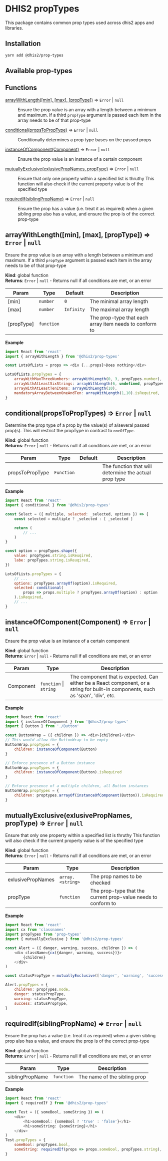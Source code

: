# DHIS2 propTypes

This package contains common prop types used across dhis2 apps and libraries.

## Installation
```bash
yarn add @dhis2/prop-types
```

## Available prop-types

## Functions

<dl>
<dt><a href="#arrayWithLength">arrayWithLength([min], [max], [propType])</a> ⇒ <code>Error</code> | <code>null</code></dt>
<dd><p>Ensure the prop value is an array with a length between a minimum and maximum.
If a third <code>propType</code> argument is passed each item in the array needs to be of that prop-type</p>
</dd>
<dt><a href="#conditional">conditional(propsToPropType)</a> ⇒ <code>Error</code> | <code>null</code></dt>
<dd><p>Conditionally determines a prop type bases on the passed props</p>
</dd>
<dt><a href="#instanceOfComponent">instanceOfComponent(Component)</a> ⇒ <code>Error</code> | <code>null</code></dt>
<dd><p>Ensure the prop value is an instance of a certain component</p>
</dd>
<dt><a href="#mutuallyExclusive">mutuallyExclusive(exlusivePropNames, propType)</a> ⇒ <code>Error</code> | <code>null</code></dt>
<dd><p>Ensure that only one property within a specified list is thruthy
This function will also check if the current property value is of the specified type</p>
</dd>
<dt><a href="#requiredIf">requiredIf(siblingPropName)</a> ⇒ <code>Error</code> | <code>null</code></dt>
<dd><p>Ensure the prop has a value (i.e. treat it as required) when a given sibling prop
also has a value, and ensure the prop is of the correct prop-type</p>
</dd>
</dl>

<a name="arrayWithLength"></a>

## arrayWithLength([min], [max], [propType]) ⇒ <code>Error</code> \| <code>null</code>
Ensure the prop value is an array with a length between a minimum and maximum.
If a third `propType` argument is passed each item in the array needs to be of that prop-type

**Kind**: global function  
**Returns**: <code>Error</code> \| <code>null</code> - Returns null if all conditions are met, or an error  

| Param | Type | Default | Description |
| --- | --- | --- | --- |
| [min] | <code>number</code> | <code>0</code> | The minimal array length |
| [max] | <code>number</code> | <code>Infinity</code> | The maximal array length |
| [propType] | <code>function</code> |  | The prop-type that each array item needs to conform to |

**Example**  
```js
import React from 'react'
import { arrayWithLength } from '@dhis2/prop-types'

const LotsOfLists = props => <div {...props}>Does nothing</div>

LotsOfLists.propTypes = {
    arrayWithMaxThreeNumbers: arrayWithLength(0, 3, propTypes.number),
    arrayWithAtLeastSixStrings: arrayWithLength(6, undefined, propTypes.string),
    arrayWithAtLeastTenItems: arrayWithLength(10),
    mandatoryArrayBetweenOneAndTen: arrayWithLength(1,10).isRequired,
}
```

<a name="conditional"></a>
## conditional(propsToPropTypes) ⇒ <code>Error</code> \| <code>null</code>

Determine the prop type of a prop by the value(s) of a/several passed prop(s).
This will restrict the propType in contrast to `oneOfType`.

**Kind**: global function  
**Returns**: <code>Error</code> \| <code>null</code> - Returns null if all conditions are met, or an error  

| Param | Type | Default | Description |
| --- | --- | --- | --- |
| propsToPropType | <code>Function</code> |  | The function that will determine the actual prop type |

**Example**  
```js
import React from 'react'
import { conditional } from '@dhis2/prop-types'

const Select = ({ multiple, selected: _selected, options }) => {
    const selected = multiple ? _selected : [ _selected ]

    return (
        // ...
    )
}

const option = propTypes.shape({
    value: propTypes.string.isReuqired,
    labe: propTypes.string.isReuqired,
})

LotsOfLists.propTypes = {
    // ...
    options: propTypes.arrayOf(option).isRequired,
    selected: conditional(
        props => props.multiple ? propTypes.arrayOf(option) : option
    ).isRequired,
    // ...
}
```

<a name="instanceOfComponent"></a>

## instanceOfComponent(Component) ⇒ <code>Error</code> \| <code>null</code>
Ensure the prop value is an instance of a certain component

**Kind**: global function  
**Returns**: <code>Error</code> \| <code>null</code> - Returns null if all conditions are met, or an error  

| Param | Type | Description |
| --- | --- | --- |
| Component | <code>function</code> \| <code>string</code> | The component that is expected. Can either be a React component, or a string for built-in components, such as 'span', 'div', etc. |

**Example**  
```js
import React from 'react'
import { instanceOfComponent } from '@dhis2/prop-types'
import { Button } from './Button'

const ButtonWrap = ({ children }) => <div>{children}</div>
// This would allow the ButtonWrap to be empty
ButtonWrap.propTypes = {
    children: instanceOfComponent(Button)
}

// Enforce presence of a Button instance
ButtonWrap.propTypes = {
    children: instanceOfComponent(Button).isRequired
}

// Enforce presence of a multiple children, all Button instances
ButtonWrap.propTypes = {
    children: proptypes.arrayOf(instanceOfComponent(Button)).isRequired
}
```
<a name="mutuallyExclusive"></a>

## mutuallyExclusive(exlusivePropNames, propType) ⇒ <code>Error</code> \| <code>null</code>
Ensure that only one property within a specified list is thruthy
This function will also check if the current property value is of the specified type

**Kind**: global function  
**Returns**: <code>Error</code> \| <code>null</code> - Returns null if all conditions are met, or an error  

| Param | Type | Description |
| --- | --- | --- |
| exlusivePropNames | <code>array.&lt;string&gt;</code> | The prop names to be checked |
| propType | <code>function</code> | The prop-type that the current prop-value needs to conform to |

**Example**  
```js
import React from 'react'
import cx from 'classnames'
import propTypes from 'prop-types'
import { mutuallyExclusive } from '@dhis2/prop-types'

const Alert = ({ danger, warning, success, children }) => (
    <div className={cx({danger, warning, success})}>
        {children}
    </div>
)

const statusPropType = mutuallyExclusive(['danger', 'warning', 'success'], propTypes.bool)

Alert.propTypes = {
    children: propTypes.node,
    danger: statusPropType,
    warning: statusPropType,
    success: statusPropType,
}
```
<a name="requiredIf"></a>

## requiredIf(siblingPropName) ⇒ <code>Error</code> \| <code>null</code>
Ensure the prop has a value (i.e. treat it as required) when a given sibling prop
also has a value, and ensure the prop is of the correct prop-type

**Kind**: global function  
**Returns**: <code>Error</code> \| <code>null</code> - Returns null if all conditions are met, or an error  

| Param | Type | Description |
| --- | --- | --- |
| siblingPropName | <code>function</code> | The name of the sibling prop |

**Example**  
```js
import React from 'react'
import { requiredIf } from '@dhis2/prop-types'

const Test = ({ someBool, someString }) => (
    <div>
        <h1>someBool: {someBool ? 'true' : 'false'}</h1>
        <h1>someString: {someString}</h1>
    </div>
)
Test.propTypes = {
    someBool: propTypes.bool,
    someString: requiredIf(props => props.someBool, propTypes.string),
}
```
